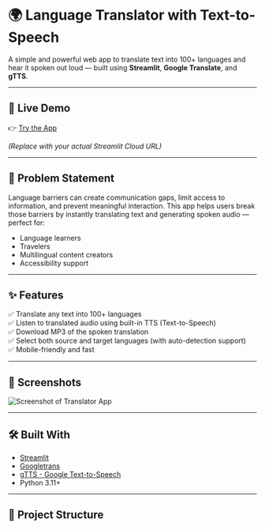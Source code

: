
# 🌍 Language Translator with Text-to-Speech

A simple and powerful web app to translate text into 100+ languages and hear it spoken out loud — built using **Streamlit**, **Google Translate**, and **gTTS**.

---

## 🚀 Live Demo

👉 [Try the App]([https://your-app-name.streamlit.app](https://language-translator-imr.streamlit.app/))

*(Replace with your actual Streamlit Cloud URL)*

---

## 🧠 Problem Statement

Language barriers can create communication gaps, limit access to information, and prevent meaningful interaction. This app helps users break those barriers by instantly translating text and generating spoken audio — perfect for:

- Language learners
- Travelers
- Multilingual content creators
- Accessibility support

---

## ✨ Features

✅ Translate any text into 100+ languages  
✅ Listen to translated audio using built-in TTS (Text-to-Speech)  
✅ Download MP3 of the spoken translation  
✅ Select both source and target languages (with auto-detection support)  
✅ Mobile-friendly and fast  

---

## 📸 Screenshots

![Screenshot of Translator App](https://user-images.githubusercontent.com/your-username/translator-screenshot.png)

---

## 🛠️ Built With

- [Streamlit](https://streamlit.io/)
- [Googletrans](https://pypi.org/project/googletrans/)
- [gTTS - Google Text-to-Speech](https://pypi.org/project/gTTS/)
- Python 3.11+

---

## 📁 Project Structure

